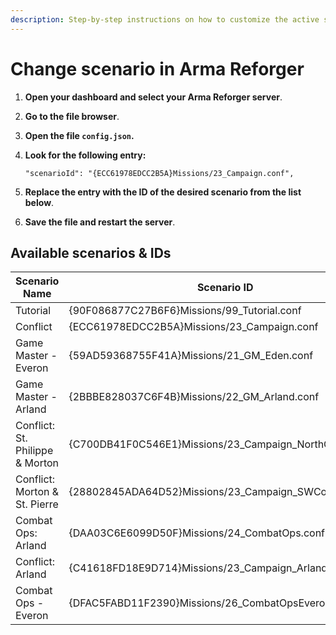 ```yaml
---
description: Step-by-step instructions on how to customize the active scenario in Arma Reforger via the config.json file.
---
```


# Change scenario in Arma Reforger

1. <strong>Open your dashboard and select your Arma Reforger server</strong>.

2. <strong>Go to the file browser</strong>.

3. <strong>Open the file ```config.json```.</strong>

4. <strong>Look for the following entry:</strong>

    ```
    "scenarioId": "{ECC61978EDCC2B5A}Missions/23_Campaign.conf",
    ```

5. <strong>Replace the entry with the ID of the desired scenario from the list below</strong>.

6. <strong>Save the file and restart the server</strong>.

## Available scenarios & IDs

| Scenario Name                   | Scenario ID                                              |
|---------------------------------|----------------------------------------------------------|
| Tutorial                        | {90F086877C27B6F6}Missions/99_Tutorial.conf              |
| Conflict                        | {ECC61978EDCC2B5A}Missions/23_Campaign.conf              |
| Game Master - Everon            | {59AD59368755F41A}Missions/21_GM_Eden.conf               |
| Game Master - Arland            | {2BBBE828037C6F4B}Missions/22_GM_Arland.conf             |
| Conflict: St. Philippe & Morton | {C700DB41F0C546E1}Missions/23_Campaign_NorthCentral.conf |
| Conflict: Morton & St. Pierre   | {28802845ADA64D52}Missions/23_Campaign_SWCoast.conf      |
| Combat Ops: Arland              | {DAA03C6E6099D50F}Missions/24_CombatOps.conf             |
| Conflict: Arland                | {C41618FD18E9D714}Missions/23_Campaign_Arland.conf       |
| Combat Ops - Everon             | {DFAC5FABD11F2390}Missions/26_CombatOpsEveron.conf       |
